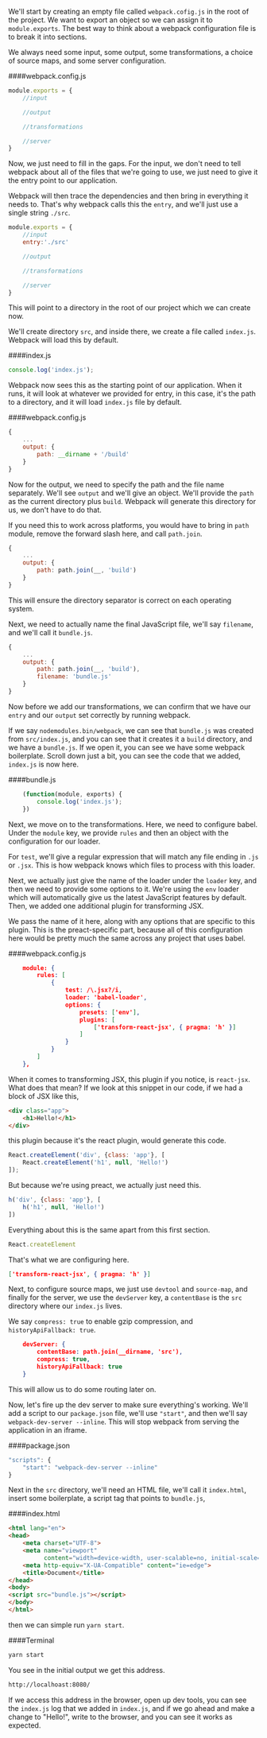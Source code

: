 We'll start by creating an empty file called `webpack.cofig.js` in the root of the project. We want to export an object so we can assign it to `module.exports`. The best way to think about a webpack configuration file is to break it into sections.

We always need some input, some output, some transformations, a choice of source maps, and some server configuration. 

####webpack.config.js
```javascript
module.exports = {
	//input

	//output

	//transformations

	//server
}
```
Now, we just need to fill in the gaps. For the input, we don't need to tell webpack about all of the files that we're going to use, we just need to give it the entry point to our application.

Webpack will then trace the dependencies and then bring in everything it needs to. That's why webpack calls this the `entry`, and we'll just use a single string `./src`. 

```javascript
module.exports = {
	//input
	entry:'./src'

	//output

	//transformations

	//server
}
```

This will point to a directory in the root of our project which we can create now.

We'll create directory `src`, and inside there, we create a file called `index.js`. Webpack will load this by default. 

####index.js
```javascript
console.log('index.js');
```

Webpack now sees this as the starting point of our application. When it runs, it will look at whatever we provided for entry, in this case, it's the path to a directory, and it will load `index.js` file by default.

####webpack.config.js
```javascript
{
	...
	output: {
		path: __dirname + '/build'
	}
}
```

Now for the output, we need to specify the path and the file name separately. We'll see `output` and we'll give an object. We'll provide the `path` as the current directory plus `build`. Webpack will generate this directory for us, we don't have to do that.

If you need this to work across platforms, you would have to bring in `path` module, remove the forward slash here, and call `path.join`. 

```javascript
{
	...
	output: {
		path: path.join(__, 'build')
	}
}
```

This will ensure the directory separator is correct on each operating system.

Next, we need to actually name the final JavaScript file, we'll say `filename`, and we'll call it `bundle.js`. 

```javascript
{
	...
	output: {
		path: path.join(__, 'build'),
		filename: 'bundle.js'
	}
}
```

Now before we add our transformations, we can confirm that we have our `entry` and our `output` set correctly by running webpack.

If we say `nodemodules.bin/webpack`, we can see that `bundle.js` was created from `src/index.js`, and you can see that it creates it a `build` directory, and we have a `bundle.js`. If we open it, you can see we have some webpack boilerplate. Scroll down just a bit, you can see the code that we added, `index.js` is now here. 

####bundle.js
```javascript
	(function(module, exports) {
		console.log('index.js');
	})
```
Next, we move on to the transformations. Here, we need to configure babel. Under the `module` key, we provide `rules` and then an object with the configuration for our loader.

For `test`, we'll give a regular expression that will match any file ending in `.js` or `.jsx`. This is how webpack knows which files to process with this loader.

Next, we actually just give the name of the loader under the `loader` key, and then we need to provide some options to it. We're using the `env` loader which will automatically give us the latest JavaScript features by default. Then, we added one additional plugin for transforming JSX.

We pass the name of it here, along with any options that are specific to this plugin. This is the preact-specific part, because all of this configuration here would be pretty much the same across any project that uses babel.

####webpack.config.js
```json
    module: {
        rules: [
            {
                test: /\.jsx?/i,
                loader: 'babel-loader',
                options: {
                    presets: ['env'],
                    plugins: [
                        ['transform-react-jsx', { pragma: 'h' }]
                    ]
                }
            }
        ]
    },
```

When it comes to transforming JSX, this plugin if you notice, is `react-jsx`. What does that mean? If we look at this snippet in our code, if we had a block of JSX like this, 

```html
<div class="app">
	<h1>Hello!</h1>
</div>
```

this plugin because it's the react plugin, would generate this code.

```javascript
React.createElement('div', {class: 'app'}, [
	React.createElement('h1', null, 'Hello!')
]);
```
But because we're using preact, we actually just need this. 

```javascript
h('div', {class: 'app'}, [
	h('h1', null, 'Hello!')
])
```
Everything about this is the same apart from this first section.

```javascript
React.createElement
```

That's what we are configuring here.

```json
['transform-react-jsx', { pragma: 'h' }]
```

Next, to configure source maps, we just use `devtool` and `source-map`, and finally for the server, we use the `devServer` key, a `contentBase` is the `src` directory where our `index.js` lives.

We say `compress: true` to enable gzip compression, and `historyApiFallback: true`. 

```json
    devServer: {
        contentBase: path.join(__dirname, 'src'),
        compress: true,
        historyApiFallback: true
    }
```

This will allow us to do some routing later on. 

Now, let's fire up the dev server to make sure everything's working. We'll add a script to our `package.json` file, we'll use `"start"`, and then we'll say `webpack-dev-server --inline`. This will stop webpack from serving the application in 
an iframe.

####package.json
```javascript
"scripts": {
	"start": "webpack-dev-server --inline"
}
```

Next in the `src` directory, we'll need an HTML file, we'll call it `index.html`, insert some boilerplate, a script tag that points to `bundle.js`, 

####index.html
```html
<html lang="en">
<head>
    <meta charset="UTF-8">
    <meta name="viewport"
          content="width=device-width, user-scalable=no, initial-scale=1.0, maximum-scale=1.0, minimum-scale=1.0">
    <meta http-equiv="X-UA-Compatible" content="ie=edge">
    <title>Document</title>
</head>
<body>
<script src="bundle.js"></script>
</body>
</html>
```

then we can simple run `yarn start`. 

####Terminal
```bash
yarn start
```
You see in the initial output we get this address. 

```bash
http://localhoast:8080/
```

If we access this address in the browser, open up dev tools, you can see the `index.js` log that we added in `index.js`, and if we go ahead and make a change to "Hello!", write to the browser, and you can see it works as expected.